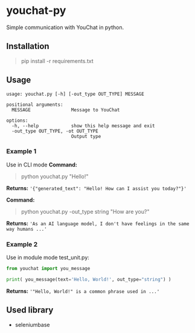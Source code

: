 # youchat-py
 Simple communication with YouChat in python.

## Installation
> pip install -r requirements.txt

## Usage
```
usage: youchat.py [-h] [-out_type OUT_TYPE] MESSAGE

positional arguments:
  MESSAGE               Message to YouChat

options:
  -h, --help            show this help message and exit
  -out_type OUT_TYPE, -ot OUT_TYPE
                        Output type
```
### Example 1
Use in CLI mode
**Command:**
> python youchat.py "Hello!"

**Returns:** `'{"generated_text": "Hello! How can I assist you today?"}'`

**Command:**
> python youchat.py -out_type string "How are you?"

**Returns:** `'As an AI language model, I don't have feelings in the same way humans ...'`

### Example 2
Use in module mode
test_unit.py:
```py
from youchat import you_message

print( you_message(text='Hello, World!', out_type="string") )
```
**Returns:** `'"Hello, World!" is a common phrase used in ...'`


## Used library
- seleniumbase
